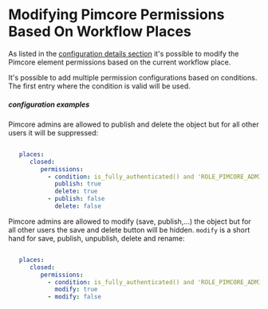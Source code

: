 # Modifying Pimcore Permissions Based On Workflow Places

As listed in the [configuration details section](./01_Configuration_Details.md) it's possible to modify the Pimcore element permissions based on the current workflow place.

It's possible to add multiple permission configurations based on conditions. The first entry where the condition is valid will be used.

##### configuration examples

Pimcore admins are allowed to publish and delete the object but for all other users it will be suppressed:

```yaml

   places:
      closed:
         permissions:
           - condition: is_fully_authenticated() and 'ROLE_PIMCORE_ADMIN' in roles
             publish: true
             delete: true
           - publish: false
             delete: false
```

Pimcore admins are allowed to modify (save, publish,...) the object but for all other users the save and delete button will be hidden. `modify` is a short hand for save, publish, unpublish, delete and rename:

```yaml

   places:
      closed:
         permissions:
           - condition: is_fully_authenticated() and 'ROLE_PIMCORE_ADMIN' in roles
             modify: true
           - modify: false
```